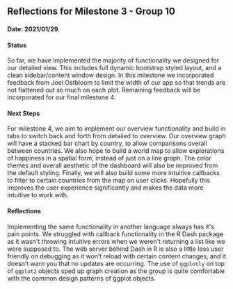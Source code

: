 ## Reflections for Milestone 3 - Group 10
#### Date: 2021/01/29

#### Status

So far, we have implemented the majority of functionality we designed for our detailed view. This includes full dynamic bootstrap styled layout, and a clean sidebar/content window design. In this milestone we incorporated feedback from Joel Ostbloom to limit the width of our app so that trends are not flattened out so much on each plot. Remaining feedback will be incorporated for our final milestone 4.

#### Next Steps

For milestone 4, we aim to implement our overview functionality and build in tabs to switch back and forth from detailed to overview. Our overview graph will have a stacked bar chart by country, to allow comparisons overall between countries. We also hope to build a world map to allow explorations of happiness in a spatial form, instead of just on a line graph. The color themes and overall aesthetic of the dashboard will also be improved from the default styling. Finally, we will also build some more intuitive callbacks to filter to certain countries from the map on user clicks. Hopefully this improves the user experience significantly and makes the data more intuitive to work with.

#### Reflections

Implementing the same functionality in another language always has it's pain points. We struggled with callback functionality in the R Dash package as it wasn't throwing intuitive errors when we weren't returning a list like we were supposed to. The web server behind Dash in R is also a little less user friendly on debugging as it won’t reload with certain content changes, and it doesn’t warn you that no updates are occurring. The use of `ggplotly` on top of `ggplot2` objects sped up graph creation as the group is quite comfortable with the common design patterns of ggplot objects.
